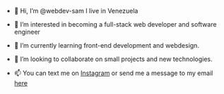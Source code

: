 - 👋 Hi, I’m @webdev-sam I live in Venezuela


- 👀 I’m interested in becoming a full-stack web developer and software engineer
- 🌱 I’m currently learning front-end development and webdesign.
- 💞️ I’m looking to collaborate on small projects and new technologies.
- 📫 You can text me on <a href="https://instagram.com/webdev.sam">Instagram</a> or send me a message to my email <a href="mailto:hersam1612@gmail.com">here</a> 

<!---
webdev-sam/webdev-sam is a ✨ special ✨ repository because its `README.md` (this file) appears on your GitHub profile.
You can click the Preview link to take a look at your changes.
--->
